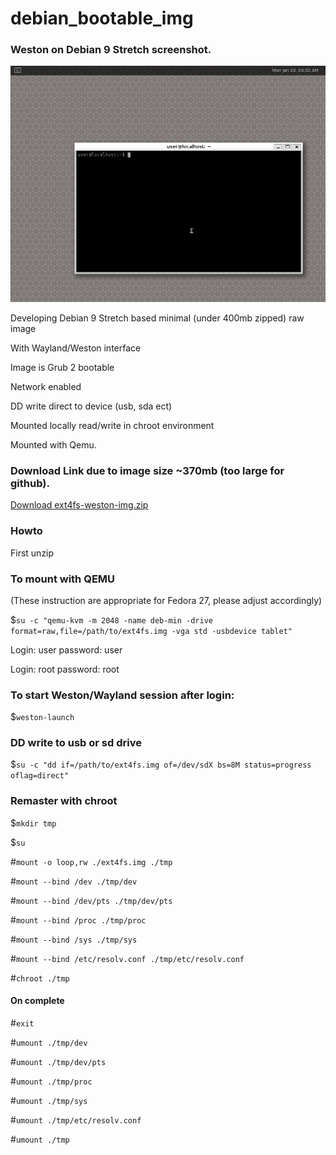 # debian_bootable_img
### Weston on Debian 9 Stretch screenshot.
![](https://github.com/pixelsplurge/debian_bootable_img/blob/master/weston_screenshot.png)

Developing Debian 9 Stretch based minimal (under 400mb zipped) raw image

With Wayland/Weston interface

Image is Grub 2 bootable

Network enabled

DD write direct to device (usb, sda ect)

Mounted locally read/write in chroot environment

Mounted with Qemu.

### Download Link due to image size ~370mb (too large for github).
[Download ext4fs-weston-img.zip](https://pixelsplurge.com/?mode=download)

### Howto

First unzip
### To mount with QEMU

(These instruction are appropriate for Fedora 27, please adjust accordingly)

$`su -c "qemu-kvm -m 2048 -name deb-min -drive format=raw,file=/path/to/ext4fs.img -vga std -usbdevice tablet"`

Login: user password: user

Login: root password: root

### To start Weston/Wayland session after login:

$`weston-launch`

### DD write to usb or sd drive

$`su -c "dd if=/path/to/ext4fs.img of=/dev/sdX bs=8M status=progress oflag=direct"`

### Remaster with chroot

$`mkdir tmp`

$`su`

#`mount -o loop,rw ./ext4fs.img ./tmp`

#`mount --bind /dev ./tmp/dev`

#`mount --bind /dev/pts ./tmp/dev/pts`

#`mount --bind /proc ./tmp/proc`

#`mount --bind /sys ./tmp/sys`

#`mount --bind /etc/resolv.conf ./tmp/etc/resolv.conf`

#`chroot ./tmp`
#### On complete
#`exit`

#`umount ./tmp/dev`

#`umount ./tmp/dev/pts`

#`umount ./tmp/proc`

#`umount ./tmp/sys`

#`umount ./tmp/etc/resolv.conf`

#`umount ./tmp`
